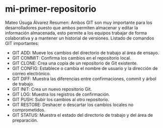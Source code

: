 # mi-primer-repositorio
Mateo Úsuga Álvarez
Resumen: Ambos GIT son muy importante para los desarrolladores puesto que ambos permiten almacenar y editar la información almacenada, esto permite a los equipos trabajar de forma colaborativa y a mantener un historial de versiones. 
Listado de comandos GIT importantes:
-	GIT ADD: Mueve los cambios del directorio de trabajo al área de ensayo.
-	GIT COMMIT: Confirma los cambios en el repositorio local.
-	GIT CLONE: Crea una copia de un repositorio de Git existente.
-	GIT CONFIG: Establece o cambia el nombre de usuario y la dirección de correo electrónico.
-	GIT DIFF: Muestra las diferencias entre confirmaciones, commit y árbol de trabajo.
-	GIT INIT: Crea un nuevo repositorio Git.
-	GIT LOG: Muestra los registros de confirmación.
-	GIT PUSH: Subir los cambios al otro repositorio.
-	GIT RESTORE: Deshacer o descartar los cambios locales no comprometidos.
-	GIT STATUS: Muestra el estado del directorio de trabajo y del área de preparación.

